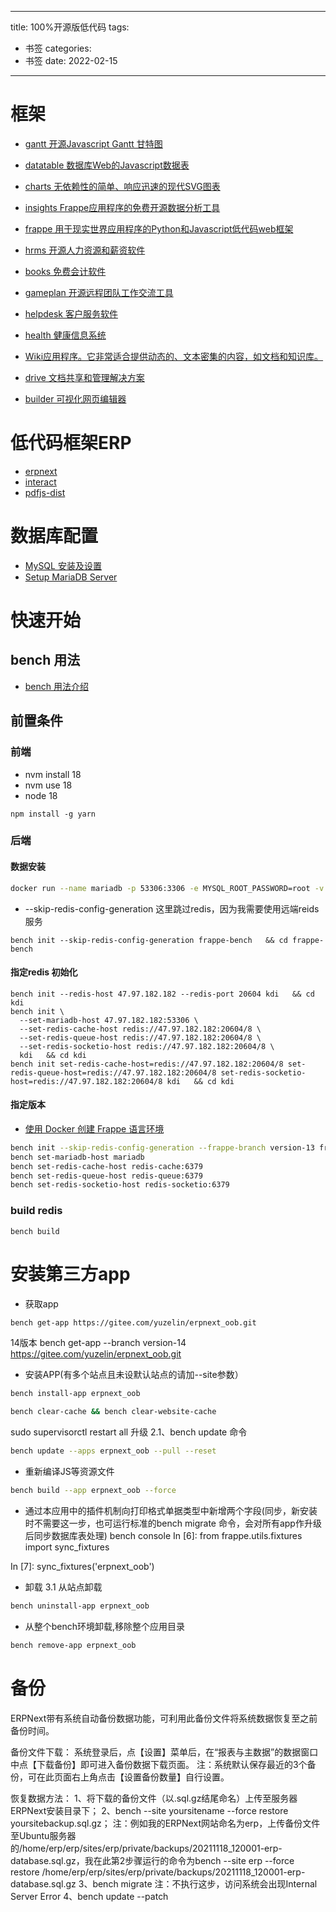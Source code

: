 
---
title: 100%开源版低代码
tags:
  - 书签 
categories:
  - 书签 
date: 2022-02-15
---
# 框架
- [gantt 开源Javascript Gantt 甘特图](https://github.com/frappe/gantt)
- [datatable 数据库Web的Javascript数据表](https://github.com/frappe/datatable)
- [charts 无依赖性的简单、响应迅速的现代SVG图表](https://github.com/frappe/charts)

- [insights Frappe应用程序的免费开源数据分析工具 ](https://github.com/frappe/insights)
- [frappe 用于现实世界应用程序的Python和Javascript低代码web框架 ](https://github.com/frappe/frappe)
- [hrms 开源人力资源和薪资软件](https://github.com/frappe/hrms)
- [books 免费会计软件](https://github.com/frappe/books)
- [gameplan 开源远程团队工作交流工具](https://github.com/frappe/gameplan/)
- [helpdesk 客户服务软件 ](https://github.com/frappe/helpdesk)
- [health 健康信息系统](https://github.com/frappe/health)
- [Wiki应用程序。它非常适合提供动态的、文本密集的内容，如文档和知识库。](https://github.com/frappe/wiki)
- [drive 文档共享和管理解决方案](https://github.com/frappe/drive)
- [builder 可视化网页编辑器](https://github.com/frappe/builder)
# 低代码框架ERP
- [erpnext](https://github.com/jackerzz/erpnext)
- [interact](https://github.com/taye/interact.js)
- [pdfjs-dist](https://github.com/mozilla/pdfjs-dist)
# 数据库配置
- [MySQL 安装及设置](https://iguoli.github.io/2018/03/18/MySQL.html)
- [Setup MariaDB Server](https://github.com/frappe/frappe/wiki/Setup-MariaDB-Server)

# 快速开始
## bench 用法
- [bench 用法介绍](https://github.com/frappe/bench)
## 前置条件
### 前端
- nvm install 18
- nvm use 18
- node 18
```
npm install -g yarn 
```
### 后端
#### 数据安装
```bash
docker run --name mariadb -p 53306:3306 -e MYSQL_ROOT_PASSWORD=root -v /data/mariadb/data:/var/lib/mysql -d mariadb:10.7
```
- --skip-redis-config-generation 这里跳过redis，因为我需要使用远端reids服务
```
bench init --skip-redis-config-generation frappe-bench   && cd frappe-bench
```
#### 指定redis 初始化
```
bench init --redis-host 47.97.182.182 --redis-port 20604 kdi   && cd kdi
bench init \
  --set-mariadb-host 47.97.182.182:53306 \
  --set-redis-cache-host redis://47.97.182.182:20604/8 \
  --set-redis-queue-host redis://47.97.182.182:20604/8 \
  --set-redis-socketio-host redis://47.97.182.182:20604/8 \
  kdi   && cd kdi
bench init set-redis-cache-host=redis://47.97.182.182:20604/8 set-redis-queue-host=redis://47.97.182.182:20604/8 set-redis-socketio-host=redis://47.97.182.182:20604/8 kdi   && cd kdi
```
#### 指定版本
- [使用 Docker 创建 Frappe 语言环境](https://devpress.csdn.net/cloudnative/62f90ff5c6770329307fcfd1.html)
```bash
bench init --skip-redis-config-generation --frappe-branch version-13 frappe-bench && cd frappe-bench
bench set-mariadb-host mariadb
bench set-redis-cache-host redis-cache:6379
bench set-redis-queue-host redis-queue:6379
bench set-redis-socketio-host redis-socketio:6379
```
### build redis
```
bench build
```

# 安装第三方app
- 获取app
```bash
bench get-app https://gitee.com/yuzelin/erpnext_oob.git
```
14版本 bench get-app --branch version-14 https://gitee.com/yuzelin/erpnext_oob.git

- 安装APP(有多个站点且未设默认站点的请加--site参数）
```bash
bench install-app erpnext_oob

bench clear-cache && bench clear-website-cache
```
sudo supervisorctl restart all 升级 2.1、bench update 命令
```bash
bench update --apps erpnext_oob --pull --reset
```
- 重新编译JS等资源文件
```bash
bench build --app erpnext_oob --force
```
- 通过本应用中的插件机制向打印格式单据类型中新增两个字段(同步，新安装时不需要这一步，也可运行标准的bench migrate 命令，会对所有app作升级后同步数据库表处理) bench console In [6]: from frappe.utils.fixtures import sync_fixtures

In [7]: sync_fixtures('erpnext_oob')

- 卸载 3.1 从站点卸载
```bash
bench uninstall-app erpnext_oob
```
- 从整个bench环境卸载,移除整个应用目录
```bash
bench remove-app erpnext_oob
```

# 备份
ERPNext带有系统自动备份数据功能，可利用此备份文件将系统数据恢复至之前备份时间。

备份文件下载：
系统登录后，点【设置】菜单后，在“报表与主数据”的数据窗口中点【下载备份】即可进入备份数据下载页面。
注：系统默认保存最近的3个备份，可在此页面右上角点击【设置备份数量】自行设置。

恢复数据方法：
1、将下载的备份文件（以.sql.gz结尾命名）上传至服务器ERPNext安装目录下；
2、bench --site yoursitename --force restore yoursitebackup.sql.gz；
注：例如我的ERPNext网站命名为erp，上传备份文件至Ubuntu服务器的/home/erp/erp/sites/erp/private/backups/20211118_120001-erp-database.sql.gz，我在此第2步骤运行的命令为bench --site erp --force restore /home/erp/erp/sites/erp/private/backups/20211118_120001-erp-database.sql.gz
3、bench migrate
注：不执行这步，访问系统会出现Internal Server Error
4、bench update --patch
